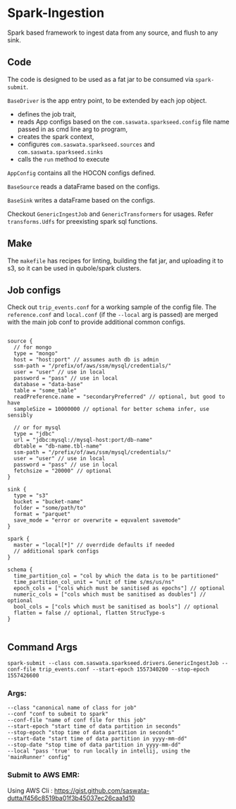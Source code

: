 # Spark-Ingestion

Spark based framework to ingest data from any source, and flush to any sink.

## Code

The code is designed to be used as a fat jar to be consumed via `spark-submit`.

`BaseDriver` is the app entry point, to be extended by each jop object.
* defines the job trait,
* reads App configs based on the `com.saswata.sparkseed.config` file name passed in as cmd line arg to program,
* creates the spark context,
* configures `com.saswata.sparkseed.sources` and `com.saswata.sparkseed.sinks`
* calls the `run` method to execute

`AppConfig` contains all the HOCON configs defined.

`BaseSource` reads a dataFrame based on the configs.

`BaseSink` writes a dataFrame based on the configs.

Checkout `GenericIngestJob` and `GenericTransformers` for usages.
Refer `transforms.Udfs` for preexisting spark sql functions. 

## Make

The `makefile`  has recipes for linting, building the fat jar, and uploading it to s3, so it can be used in qubole/spark clusters.

## Job configs

Check out `trip_events.conf` for a working sample of the config file.
The `reference.conf` and `local.conf` (if the `--local` arg is passed) are merged with the main job conf to provide additional common configs.

```hocon

source {
  // for mongo
  type = "mongo"
  host = "host:port" // assumes auth db is admin
  ssm-path = "/prefix/of/aws/ssm/mysql/credentials/"
  user = "user" // use in local
  password = "pass" // use in local
  database = "data-base"
  table = "some_table"
  readPreference.name = "secondaryPreferred" // optional, but good to have
  sampleSize = 10000000 // optional for better schema infer, use sensibly
  
  // or for mysql
  type = "jdbc"
  url = "jdbc:mysql://mysql-host:port/db-name"
  dbtable = "db-name.tbl-name"
  ssm-path = "/prefix/of/aws/ssm/mysql/credentials/"
  user = "user" // use in local
  password = "pass" // use in local
  fetchsize = "20000" // optional 
}

sink {
  type = "s3"
  bucket = "bucket-name"
  folder = "some/path/to"
  format = "parquet"
  save_mode = "error or overwrite = equvalent savemode"
}

spark {
  master = "local[*]" // overrdide defaults if needed
  // additional spark configs
}

schema {
  time_partition_col = "col by which the data is to be partitioned"
  time_partition_col_unit = "unit of time s/ms/us/ns"
  epoch_cols = ["cols which must be sanitised as epochs"] // optional
  numeric_cols = ["cols which must be sanitised as doubles"] // optional
  bool_cols = ["cols which must be sanitised as bools"] // optional
  flatten = false // optional, flatten StrucType-s
}


```

## Command Args
```
spark-submit --class com.saswata.sparkseed.drivers.GenericIngestJob --conf-file trip_events.conf --start-epoch 1557340200 --stop-epoch 1557426600
```
### Args:
```
--class "canonical name of class for job"
--conf "conf to submit to spark"
--conf-file "name of conf file for this job"
--start-epoch "start time of data partition in seconds"
--stop-epoch "stop time of data partition in seconds"
--start-date "start time of data partition in yyyy-mm-dd"
--stop-date "stop time of data partition in yyyy-mm-dd"
--local "pass 'true' to run locally in intellij, using the 'mainRunner' config"
```
### Submit to AWS EMR:
Using AWS Cli : https://gist.github.com/saswata-dutta/f456c8519ba01f3b45037ec26caa1d10

